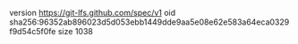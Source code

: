 version https://git-lfs.github.com/spec/v1
oid sha256:96352ab896023d5d053ebb1449dde9aa5e08e62e583a64eca0329f9d54c5f0fe
size 1038
